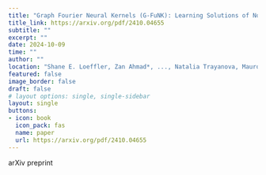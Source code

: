 ```yaml
---
title: "Graph Fourier Neural Kernels (G-FuNK): Learning Solutions of Nonlinear Diffusive Parametric PDEs on Multiple Domains"
title_link: https://arxiv.org/pdf/2410.04655
subtitle: ""
excerpt: ""
date: 2024-10-09
time: ""
author: ""
location: "Shane E. Loeffler, Zan Ahmad*, ..., Natalia Trayanova, Mauro Maggioni"
featured: false
image_border: false
draft: false
# layout options: single, single-sidebar
layout: single
buttons:
- icon: book
  icon_pack: fas
  name: paper
  url: https://arxiv.org/pdf/2410.04655
---
```

 arXiv preprint